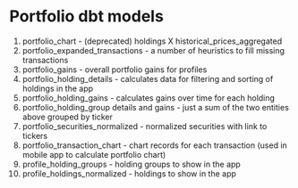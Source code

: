 # Portfolio dbt models

1. portfolio_chart - (deprecated) holdings X historical_prices_aggregated
2. portfolio_expanded_transactions - a number of heuristics to fill missing transactions
3. portfolio_gains - overall portfolio gains for profiles
4. portfolio_holding_details - calculates data for filtering and sorting of holdings in the app
5. portfolio_holding_gains - calculates gains over time for each holding
6. portfolio_holding_group details and gains - just a sum of the two entities above grouped by ticker
7. portfolio_securities_normalized - normalized securities with link to tickers
8. portfolio_transaction_chart - chart records for each transaction (used in mobile app to calculate portfolio chart)
9. profile_holding_groups - holding groups to show in the app
10. profile_holdings_normalized - holdings to show in the app
